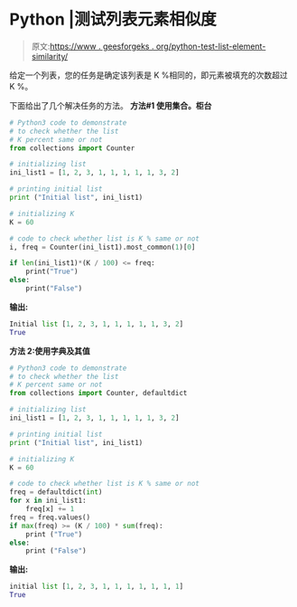 # Python |测试列表元素相似度

> 原文:[https://www . geesforgeks . org/python-test-list-element-similarity/](https://www.geeksforgeeks.org/python-test-list-element-similarity/)

给定一个列表，您的任务是确定该列表是 K %相同的，即元素被填充的次数超过 K %。

下面给出了几个解决任务的方法。
**方法#1 使用集合。柜台**

```py
# Python3 code to demonstrate
# to check whether the list
# K percent same or not
from collections import Counter

# initializing list
ini_list1 = [1, 2, 3, 1, 1, 1, 1, 1, 3, 2]

# printing initial list
print ("Initial list", ini_list1)

# initializing K
K = 60

# code to check whether list is K % same or not
i, freq = Counter(ini_list1).most_common(1)[0]

if len(ini_list1)*(K / 100) <= freq:
    print("True")
else:
    print("False")
```

**输出:**

```py
Initial list [1, 2, 3, 1, 1, 1, 1, 1, 3, 2] 
True

```

**方法 2:使用字典及其值**

```py
# Python3 code to demonstrate
# to check whether the list
# K percent same or not
from collections import Counter, defaultdict

# initializing list
ini_list1 = [1, 2, 3, 1, 1, 1, 1, 1, 3, 2]

# printing initial list
print ("Initial list", ini_list1)

# initializing K
K = 60

# code to check whether list is K % same or not
freq = defaultdict(int)
for x in ini_list1:
    freq[x] += 1
freq = freq.values()
if max(freq) >= (K / 100) * sum(freq):
    print ("True")
else:
    print ("False")
```

**输出:**

```py
initial list [1, 2, 3, 1, 1, 1, 1, 1, 1, 1]
True

```